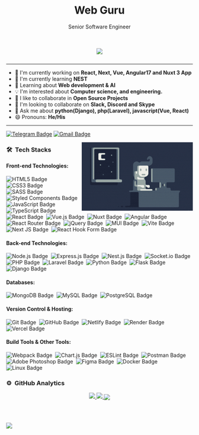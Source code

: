<h1 align="center">Web Guru</h1>

<div color="green" align="center"> Senior Software Engineer </div>

<h1 align="center">
  <a href="https://git.io/typing-svg">
    <img src="https://readme-typing-svg.herokuapp.com/?lines=JavaScript Enthusiast!;Senior Software Engineer&center=true&size=25">
  </a>
</h1>

---

- 🔭 I'm currently working on **React, Next, Vue, Angular17 and Nuxt 3 App**
- 🌱 I'm currently learning **NEST**
- 🌱&nbsp;Learning about **Web development & AI**
- 💡&nbsp;I'm interested about **Computer science, and engineering.**
- 🤝&nbsp;I like to collaborate in **Open Source Projects**
- 👯 I'm looking to collaborate on **Slack, Discord and Skype**
- 💬 Ask me about **python(Django), php(Laravel), javascript(Vue, React)**
- 😄 Pronouns: **He/His**

---

[![Telegram Badge](https://img.shields.io/badge/Telegram-2CA5E0?style=flat&logo=telegram&logoColor=white)](https://t.me/joblinkhire)
[![Gmail Badge](https://img.shields.io/badge/Gmail-D14836?style=flat&logo=gmail&logoColor=white)](mailto:dmytromishchenkov@gmail.com)


<img alt="Night Coding" src="https://raw.githubusercontent.com/AVS1508/AVS1508/master/assets/Night-Coding.gif" align="right"/>

### 🛠 &nbsp;Tech Stacks

#### Front-end Technologies:
<img src="https://img.shields.io/badge/HTML5-E34F26?style=flat&logo=html5&logoColor=white" alt="HTML5 Badge" height="25">&nbsp;
<img src="https://img.shields.io/badge/CSS3-1572B6?style=flat&logo=css3&logoColor=white" alt="CSS3 Badge" height="25">&nbsp;
<img src="https://img.shields.io/badge/SASS-hotpink?style=flat&logo=SASS&logoColor=white" alt="SASS Badge" height="25">&nbsp;
<img src="https://img.shields.io/badge/Styled_Components-DB7093?style=flat&logo=styled-components&logoColor=white" alt="Styled Components Badge" height="25">&nbsp;
<img src="https://img.shields.io/badge/JavaScript-323330?style=flat&logo=javascript&logoColor=F7DF1E" alt="JavaScript Badge" height="25">&nbsp;
<img src="https://img.shields.io/badge/TypeScript-007ACC?style=flat&logo=typescript&logoColor=white" alt="TypeScript Badge" height="25">&nbsp;
<img src="https://img.shields.io/badge/React-20232A?style=flat&logo=react&logoColor=61DAFB" alt="React Badge" height="25">&nbsp;
<img src="https://img.shields.io/badge/Vue.js-05122A?style=flat&logo=vuedotjs" alt="Vue.js Badge" height="25">&nbsp;
<img src="https://img.shields.io/badge/Nuxt.js-05122A?style=flat&logo=nuxtdotjs" alt="Nuxt Badge" height="25">&nbsp;
<img src="https://img.shields.io/badge/Angular-05122A?style=flat&logo=angular" alt="Angular Badge" height="25">&nbsp;
<img src="https://img.shields.io/badge/React_Router-CA4245?style=flat&logo=react-router&logoColor=white" alt="React Router Badge" height="25">&nbsp;
<img src="https://img.shields.io/badge/jQuery-05122A?style=flat&logo=jQuery" alt="jQuery Badge" height="25">&nbsp;
<img src="https://img.shields.io/badge/MUI-0081CB?style=flat&logo=mui&logoColor=white" alt="MUI Badge" height="25">&nbsp;
<img src="https://img.shields.io/badge/Vite-646CFF?style=flat&logo=vite&logoColor=white" alt="Vite Badge" height="25">&nbsp;
<img src="https://img.shields.io/badge/Next-black?style=flat&logo=next.js&logoColor=white" alt="Next JS Badge" height="25">&nbsp;
<img src="https://img.shields.io/badge/React_Hook_Form-EC5990?style=flat&logo=reacthookform&logoColor=white" alt="React Hook Form Badge" height="25">&nbsp;

#### Back-end Technologies:
<img src="https://img.shields.io/badge/Node.js-05122A?style=flat&logo=node.js" alt="Node.js Badge" height="25">&nbsp;
<img src="https://img.shields.io/badge/Express.js-404d59?style=flat&logo=express&logoColor=61DAFB" alt="Express.js Badge" height="25">&nbsp;
<img src="https://img.shields.io/badge/NestJs-404d59?style=flat&logo=nestjs&logoColor=61DAFB" alt="Nest.js Badge" height="25">&nbsp;
<img src="https://img.shields.io/badge/Socket.io-010101?style=flat&logo=socket.io&logoColor=white" alt="Socket.io Badge" height="25">&nbsp;
<img src="https://img.shields.io/badge/PHP-05122A?style=flat&logo=php" alt="PHP Badge" height="25">&nbsp;
<img src="https://img.shields.io/badge/Laravel-05122A?style=flat&logo=laravel" alt="Laravel Badge" height="25">&nbsp;
<img src="https://img.shields.io/badge/Python-05122A?style=flat&logo=python" alt="Python Badge" height="25">&nbsp;
<img src="https://img.shields.io/badge/Flask-05122A?style=flat&logo=flask" alt="Flask Badge" height="25">&nbsp;
<img src="https://img.shields.io/badge/Django-05122A?style=flat&logo=django" alt="Django Badge" height="25">&nbsp;

#### Databases:
<img src="https://img.shields.io/badge/MongoDB-4ea94b?style=flat&logo=mongodb&logoColor=white" alt="MongoDB Badge" height="25">&nbsp;
<img src="https://img.shields.io/badge/MySQL-05122A?style=flat&logo=mysql" alt="MySQL Badge" height="25">&nbsp;
<img src="https://img.shields.io/badge/PostgreSQL-05122A?style=flat&logo=postgresql" alt="PostgreSQL Badge" height="25">&nbsp;

#### Version Control & Hosting:
<img src="https://img.shields.io/badge/Git-F05033?style=flat&logo=git&logoColor=white" alt="Git Badge" height="25">&nbsp;
<img src="https://img.shields.io/badge/GitHub-121011?style=flat&logo=github&logoColor=white" alt="GitHub Badge" height="25">&nbsp;
<img src="https://img.shields.io/badge/Netlify-00C7B7?style=flat&logo=netlify&logoColor=white" alt="Netlify Badge" height="25">&nbsp;
<img src="https://img.shields.io/badge/Render-46E3B7?style=flat&logo=render&logoColor=white" alt="Render Badge" height="25">&nbsp;
<img src="https://img.shields.io/badge/Vercel-000000?style=flat&logo=vercel&logoColor=white" alt="Vercel Badge" height="25">&nbsp;

#### Build Tools & Other Tools:
<img src="https://img.shields.io/badge/Webpack-8DD6F9?style=flat&logo=webpack&logoColor=black" alt="Webpack Badge" height="25">&nbsp;
<img src="https://img.shields.io/badge/Chart.js-F5788D?style=flat&logo=chart.js&logoColor=white" alt="Chart.js Badge" height="25">&nbsp;
<img src="https://img.shields.io/badge/ESLint-4B3263?style=flat&logo=eslint&logoColor=white" alt="ESLint Badge" height="25">&nbsp;
<img src="https://img.shields.io/badge/Postman-FF6C37?style=flat&logo=postman&logoColor=white" alt="Postman Badge" height="25">&nbsp;
<img src="https://img.shields.io/badge/Adobe_Photoshop-31A8FF?style=flat&logo=adobe%20photoshop&logoColor=white" alt="Adobe Photoshop Badge" height="25">&nbsp;
<img src="https://img.shields.io/badge/Figma-F24E1E?style=flat&logo=figma&logoColor=white" alt="Figma Badge" height="25">&nbsp;
<img src="https://img.shields.io/badge/Docker-05122A?style=flat&logo=docker" alt="Docker Badge" height="25">&nbsp;
<img src="https://img.shields.io/badge/Linux-05122A?style=flat&logo=linux" alt="Linux Badge" height="25">&nbsp;



### ⚙️ &nbsp;GitHub Analytics

<p align="center">
<a href="https://github.com/webguru0110">
  <img height="180em" src="https://github-readme-stats-eight-theta.vercel.app/api?username=webguru0110&show_icons=true&theme=algolia&include_all_commits=true&count_private=true"/>
  <img height="180em" src="https://github-readme-stats-eight-theta.vercel.app/api/top-langs/?username=webguru0110&layout=compact&langs_count=8&theme=algolia"/>
</a>

<a href="https://github.com/webguru0110">
  <img align="center" src="https://metrics.lecoq.io/webguru0110?template=classic&base.activity=0&base.community=0&base.repositories=0&base.metadata=0&isocalendar=1&base=header%2C%20activity%2C%20community%2C%20repositories%2C%20metadata&base.indepth=false&base.hireable=false&isocalendar=false&isocalendar.duration=full-year&config.timezone=Europe%2FNetherlands">
</a>
</p>

<br/>

##

![](https://komarev.com/ghpvc/?username=webguru0110&style=flat-square)
